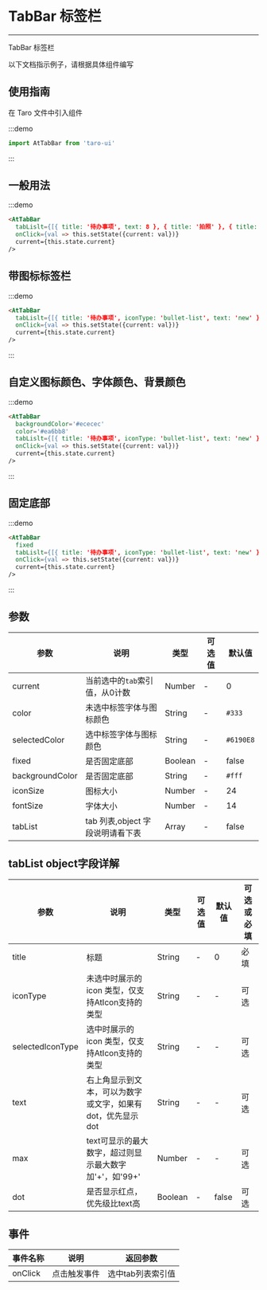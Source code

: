 # TabBar 标签栏

---
TabBar 标签栏

以下文档指示例子，请根据具体组件编写

## 使用指南

在 Taro 文件中引入组件

:::demo

```js
import AtTabBar from 'taro-ui'
```

:::

## 一般用法

:::demo

```html
<AtTabBar
  tabLislt={[{ title: '待办事项', text: 8 }, { title: '拍照' }, { title: '通讯录', dot: true }]}
  onClick={val => this.setState({current: val})}
  current={this.state.current}
/>

```

## 带图标标签栏

:::demo

```html
<AtTabBar
  tabLislt={[{ title: '待办事项', iconType: 'bullet-list', text: 'new' }, { title: '拍照', iconType: 'camera' }, { title: '文件夹', iconType: 'folder', text: '100', max: '99' }]}
  onClick={val => this.setState({current: val})}
  current={this.state.current}
/>
```

:::

## 自定义图标颜色、字体颜色、背景颜色

:::demo

```html
<AtTabBar
  backgroundColor='#ececec'
  color='#ea6bb8'
  tabLislt={[{ title: '待办事项', iconType: 'bullet-list', text: 'new' }, { title: '拍照', iconType: 'camera' }, { title: '文件夹', iconType: 'folder', text: '100', max: '99' }]}
  onClick={val => this.setState({current: val})}
  current={this.state.current}
/>
```

:::

## 固定底部

:::demo

```html
<AtTabBar
  fixed
  tabLislt={[{ title: '待办事项', iconType: 'bullet-list', text: 'new' }, { title: '拍照', iconType: 'camera' }, { title: '文件夹', iconType: 'folder', text: '100', max: '99' }]}
  onClick={val => this.setState({current: val})}
  current={this.state.current}
/>
```

:::

## 参数

| 参数       | 说明                                   | 类型    | 可选值                                                              | 默认值   |
| ---------- | -------------------------------------- | ------- | ------------------------------------------------------------------- | -------- |
| current | 当前选中的`tab`索引值，从0计数  | Number  | - | 0 |
| color     | 未选中标签字体与图标颜色  | String | - | `#333` |
| selectedColor  | 选中标签字体与图标颜色  | String | - | `#6190E8` |
| fixed | 是否固定底部 | Boolean  | - | false |
| backgroundColor | 是否固定底部 | String  | - | `#fff` |
| iconSize | 图标大小 | Number  | - | 24 |
| fontSize | 字体大小 | Number  | - | 14 |
| tabList | tab 列表,object 字段说明请看下表 | Array  | - | false |

## tabList object字段详解

| 参数       | 说明                                   | 类型    | 可选值                                                              | 默认值   | 可选或必填
| ---------- | -------------------------------------- | ------- | ------------------------------------------------------------------- | -------- |-------- |
| title | 标题  | String  | - | 0 | 必填 |
| iconType | 未选中时展示的icon 类型，仅支持AtIcon支持的类型  | String | - | - | 可选 |
| selectedIconType  | 选中时展示的icon 类型，仅支持AtIcon支持的类型  | String | - | - |可选 |
| text | 右上角显示到文本，可以为数字或文字，如果有dot，优先显示dot | String  | - | - | 可选 |
| max | text可显示的最大数字，超过则显示最大数字加'+'，如'99+' | Number  | - | - | 可选 |
| dot | 是否显示红点，优先级比text高 | Boolean  | - | false |可选 |


## 事件

| 事件名称 | 说明          | 返回参数  |
|---------- |-------------- |---------- |
| onClick | 点击触发事件 | 选中tab列表索引值  |
